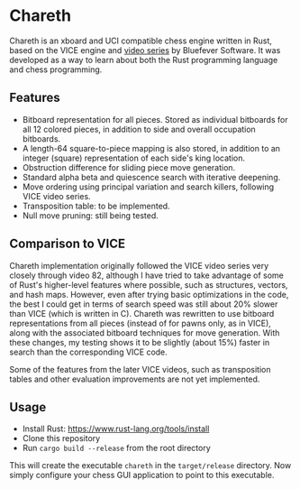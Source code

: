 # Chareth

Chareth is an xboard and UCI compatible chess engine written in Rust, based on the VICE engine and [video series](https://www.youtube.com/watch?v=bGAfaepBco4&list=PLZ1QII7yudbc-Ky058TEaOstZHVbT-2hg) by Bluefever Software.  It was developed as a way to learn about both the Rust programming language and chess programming.

## Features

* Bitboard representation for all pieces.  Stored as individual bitboards for all 12 colored pieces, in addition to side and overall occupation bitboards.
* A length-64 square-to-piece mapping is also stored, in addition to an integer (square) representation of each side's king location.
* Obstruction difference for sliding piece move generation.
* Standard alpha beta and quiescence search with iterative deepening.
* Move ordering using principal variation and search killers, following VICE video series.
* Transposition table: to be implemented.
* Null move pruning: still being tested.

## Comparison to VICE

Chareth implementation originally followed the VICE video series very closely through video 82, although I have tried to take advantage of some of Rust's higher-level features where possible, such as structures, vectors, and hash maps.  However, even after trying basic optimizations in the code, the best I could get in terms of search speed was still about 20% slower than VICE (which is written in C).  Chareth was rewritten to use bitboard representations from all pieces (instead of for pawns only, as in VICE), along with the associated bitboard techniques for move generation.  With these changes, my testing shows it to be slightly (about 15%) faster in search than the corresponding VICE code.

Some of the features from the later VICE videos, such as transposition tables and other evaluation improvements are not yet implemented.

## Usage

* Install Rust: https://www.rust-lang.org/tools/install
* Clone this repository
* Run `cargo build --release` from the root directory

This will create the executable `chareth` in the `target/release` directory.  Now simply configure your chess GUI application to point to this executable.
